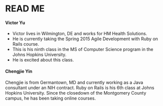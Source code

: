 READ ME
==========

####  Victor Yu
* Victor lives in Wilmington, DE and works for HM Health Solutions. 
* He is currently taking the Spring 2015 Agile Development with Ruby on Rails course. 
* This is his ninth class in the MS of Computer Science program in the Johns Hopkins University.
* He is excited about this class.

####  Chengjie Yin
Chengjie is from Germantown, MD and currently working as a Java consultant under an 
NIH contract. Ruby on Rails is his 6th class at Johns Hopkins University. Since
the closedown of the Montgomery County campus, he has been taking online courses. 